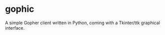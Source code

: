 gophic
======

A simple Gopher client written in Python, coming with a Tkinter/ttk graphical
interface.
